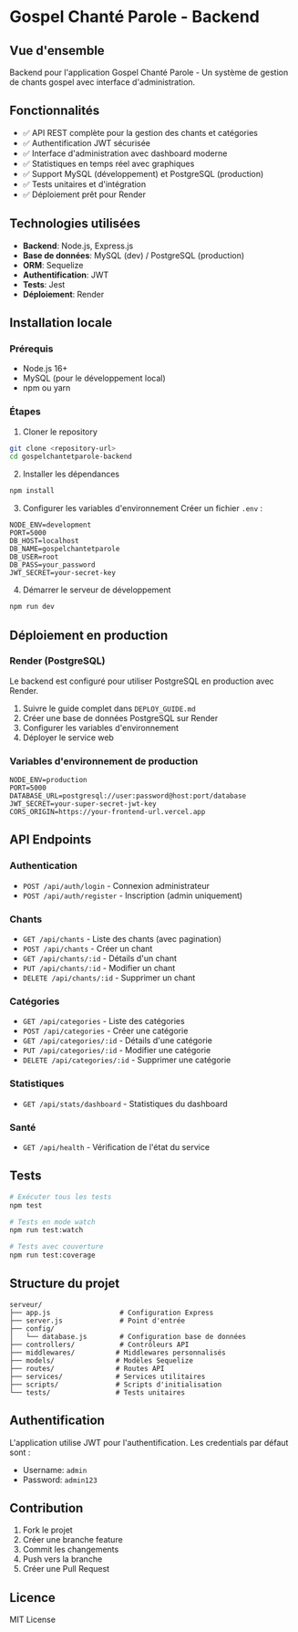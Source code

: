 # Gospel Chanté Parole - Backend

## Vue d'ensemble
Backend pour l'application Gospel Chanté Parole - Un système de gestion de chants gospel avec interface d'administration.

## Fonctionnalités
- ✅ API REST complète pour la gestion des chants et catégories
- ✅ Authentification JWT sécurisée
- ✅ Interface d'administration avec dashboard moderne
- ✅ Statistiques en temps réel avec graphiques
- ✅ Support MySQL (développement) et PostgreSQL (production)
- ✅ Tests unitaires et d'intégration
- ✅ Déploiement prêt pour Render

## Technologies utilisées
- **Backend**: Node.js, Express.js
- **Base de données**: MySQL (dev) / PostgreSQL (production)
- **ORM**: Sequelize
- **Authentification**: JWT
- **Tests**: Jest
- **Déploiement**: Render

## Installation locale

### Prérequis
- Node.js 16+
- MySQL (pour le développement local)
- npm ou yarn

### Étapes
1. Cloner le repository
```bash
git clone <repository-url>
cd gospelchantetparole-backend
```

2. Installer les dépendances
```bash
npm install
```

3. Configurer les variables d'environnement
Créer un fichier `.env` :
```
NODE_ENV=development
PORT=5000
DB_HOST=localhost
DB_NAME=gospelchantetparole
DB_USER=root
DB_PASS=your_password
JWT_SECRET=your-secret-key
```

4. Démarrer le serveur de développement
```bash
npm run dev
```

## Déploiement en production

### Render (PostgreSQL)
Le backend est configuré pour utiliser PostgreSQL en production avec Render.

1. Suivre le guide complet dans `DEPLOY_GUIDE.md`
2. Créer une base de données PostgreSQL sur Render
3. Configurer les variables d'environnement
4. Déployer le service web

### Variables d'environnement de production
```
NODE_ENV=production
PORT=5000
DATABASE_URL=postgresql://user:password@host:port/database
JWT_SECRET=your-super-secret-jwt-key
CORS_ORIGIN=https://your-frontend-url.vercel.app
```

## API Endpoints

### Authentication
- `POST /api/auth/login` - Connexion administrateur
- `POST /api/auth/register` - Inscription (admin uniquement)

### Chants
- `GET /api/chants` - Liste des chants (avec pagination)
- `POST /api/chants` - Créer un chant
- `GET /api/chants/:id` - Détails d'un chant
- `PUT /api/chants/:id` - Modifier un chant
- `DELETE /api/chants/:id` - Supprimer un chant

### Catégories
- `GET /api/categories` - Liste des catégories
- `POST /api/categories` - Créer une catégorie
- `GET /api/categories/:id` - Détails d'une catégorie
- `PUT /api/categories/:id` - Modifier une catégorie
- `DELETE /api/categories/:id` - Supprimer une catégorie

### Statistiques
- `GET /api/stats/dashboard` - Statistiques du dashboard

### Santé
- `GET /api/health` - Vérification de l'état du service

## Tests
```bash
# Exécuter tous les tests
npm test

# Tests en mode watch
npm run test:watch

# Tests avec couverture
npm run test:coverage
```

## Structure du projet
```
serveur/
├── app.js                 # Configuration Express
├── server.js              # Point d'entrée
├── config/
│   └── database.js        # Configuration base de données
├── controllers/           # Contrôleurs API
├── middlewares/          # Middlewares personnalisés
├── models/               # Modèles Sequelize
├── routes/               # Routes API
├── services/             # Services utilitaires
├── scripts/              # Scripts d'initialisation
└── tests/                # Tests unitaires
```

## Authentification
L'application utilise JWT pour l'authentification. Les credentials par défaut sont :
- Username: `admin`
- Password: `admin123`

## Contribution
1. Fork le projet
2. Créer une branche feature
3. Commit les changements
4. Push vers la branche
5. Créer une Pull Request

## Licence
MIT License
